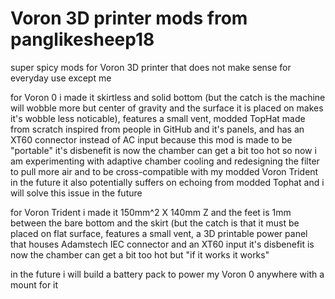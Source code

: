 # Voron 3D printer mods from panglikesheep18

super spicy mods for Voron 3D printer that does not make sense for everyday use except me

for Voron 0 i made it skirtless and solid bottom (but the catch is the machine will wobble more but center of gravity and the surface it is placed on makes it's wobble less noticable), features a small vent, modded TopHat made from scratch inspired from people in GitHub and it's panels, and has an XT60 connector instead of AC input because this mod is made to be "portable"
it's disbenefit is now the chamber can get a bit too hot so now i am experimenting with adaptive chamber cooling and redesigning the filter to pull more air and to be cross-compatible with my modded Voron Trident in the future
it also potentially suffers on echoing from modded Tophat and i will solve this issue in the future


for Voron Trident i made it 150mm^2 X 140mm Z and the feet is 1mm between the bare bottom and the skirt (but the catch is that it must be placed on flat surface, features a small vent, a 3D printable power panel that houses Adamstech IEC connector and an XT60 input <!--(can be limited to 1 input to not make people say "hol'up" with the flippy thing)-->
it's disbenefit is now the chamber can get a bit too hot but "if it works it works"

in the future i will build a battery pack to power my Voron 0 anywhere with a mount for it
